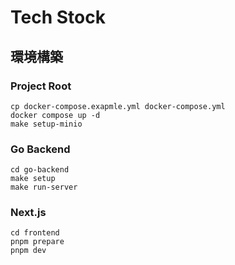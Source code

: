# Tech Stock

## 環境構築

### Project Root

```shell
cp docker-compose.exapmle.yml docker-compose.yml
docker compose up -d
make setup-minio
```

### Go Backend

```shell
cd go-backend
make setup
make run-server
```

### Next.js

```shell
cd frontend
pnpm prepare
pnpm dev
```
